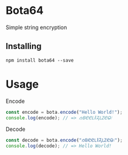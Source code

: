 # Bota64

Simple string encryption

## Installing

```
npm install bota64 --save
```

# Usage

Encode

```js
const encode = bota.encode("Hello World!");
console.log(encode); // => 𐑼𑫄𑫋𑫋𑫎𑁈𐓓𑫎𑫑𑫋𑫃᜵
```

Decode

```js
const decode = bota.encode("𐑼𑫄𑫋𑫋𑫎𑁈𐓓𑫎𑫑𑫋𑫃᜵");
console.log(decode); // => Hello World!
```
